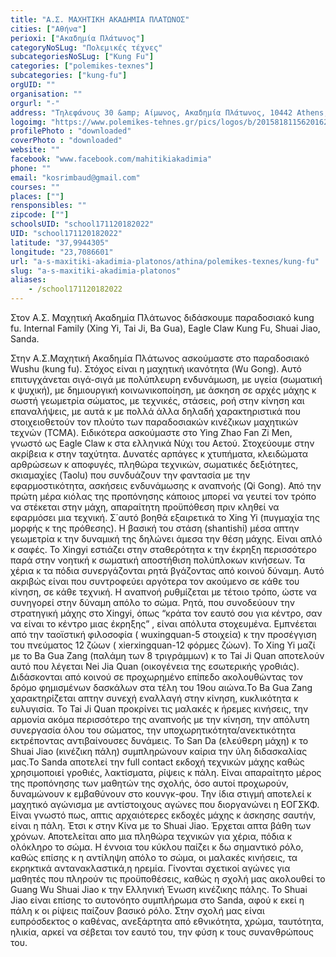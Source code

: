 ```yaml
---
title: "Α.Σ. ΜΑΧΗΤΙΚΗ ΑΚΑΔΗΜΙΑ ΠΛΑΤΩΝΟΣ"
cities: ["Αθήνα"]
perioxi: ["Ακαδημία Πλάτωνος"]
categoryNoSLug: "Πολεμικές τέχνες"
subcategoriesNoSLug: ["Kung Fu"]
categories: ["polemikes-texnes"]
subcategories: ["kung-fu"]
orgUID: ""
organisation: ""
orgurl: "-"
address: "Τηλεφάνους 30 &amp; Αίμωνος, Ακαδημία Πλάτωνος, 10442 Athens, Greece"
logoimg: "https://www.polemikes-tehnes.gr/pics/logos/b/2015818115620162.jpg"
profilePhoto : "downloaded"
coverPhoto : "downloaded"
website: ""
facebook: "www.facebook.com/mahitikiakadimia"
phone: ""
email: "kosrimbaud@gmail.com"
courses: ""
places: [""]
rensponsibles: ""
zipcode: [""]
schoolsUID: "school171120182022"
UID: "school171120182022"
latitude: "37,9944305"
longitude: "23,7086601"
url: "a-s-maxitiki-akadimia-platonos/athina/polemikes-texnes/kung-fu"
slug: "a-s-maxitiki-akadimia-platonos"
aliases:
    - /school171120182022
---
```



Στον Α.Σ. Μαχητική Ακαδημία Πλάτωνος διδάσκουμε παραδοσιακό kung fu. Internal Family (Xing Yi, Tai Ji, Ba Gua), Eagle Claw Kung Fu, Shuai Jiao, Sanda.

Στην Α.Σ.Μαχητική Ακαδημία Πλάτωνος ασκούμαστε στο παραδοσιακό Wushu (kung fu). Στόχος είναι η μαχητική ικανότητα (Wu Gong). Αυτό επιτυγχάνεται σιγά-σιγά με πολύπλευρη ενδυνάμωση, με υγεία (σωματική κ ψυχική), με δημιουργική κοινωνικοποίηση, με άσκηση σε αρχές μάχης κ σωστή γεωμετρία σώματος, με τεχνικές, στάσεις, ροή στην κίνηση και επαναλήψεις, με αυτά κ με πολλά άλλα δηλαδή χαρακτηριστικά που στοιχειοθετούν τον πλούτο των παραδοσιακών κινέζικων μαχητικών τεχνών (TCMA). Ειδικότερα ασκούμαστε στο Ying Zhao Fan Zi Men, γνωστό ως Eagle Claw κ στα ελληνικά Νύχι του Αετού. Στοχεύουμε στην ακρίβεια κ στην ταχύτητα. Δυνατές αρπάγες κ χτυπήματα, κλειδώματα αρθρώσεων κ αποφυγές, πληθώρα τεχνικών, σωματικές δεξιότητες, σκιαμαχίες (Taolu) που συνδυάζουν την φαντασία με την εφαρμοστικότητα, ασκήσεις ενδυνάμωσης κ αναπνοής (Qi Gong). Από την πρώτη μέρα κιόλας της προπόνησης κάποιος μπορεί να γευτεί τον τρόπο να στέκεται στην μάχη, απαραίτητη προϋπόθεση πριν κληθεί να εφαρμόσει μια τεχνική. Σ΄αυτό βοηθά εξαιρετικά το Xing Yi (πυγμαχία της μορφής κ της πρόθεσης). Η βασική του στάση (shantishi) μέσα απτην γεωμετρία κ την δυναμική της δηλώνει άμεσα την θέση μάχης. Είναι απλό κ σαφές. Το Xingyi εστιάζει στην σταθερότητα κ την έκρηξη περισσότερο παρά στην νοητική κ σωματική αποστήθιση πολύπλοκων κινήσεων. Τα χέρια κ τα πόδια συνεργάζονται ρητά βγάζοντας από κοινού δύναμη. Αυτό ακριβώς είναι που συντροφεύει αργότερα τον ακούμενο σε κάθε του κίνηση, σε κάθε τεχνική. Η αναπνοή ρυθμίζεται με τέτοιο τρόπο, ώστε να συνηγορεί στην δύναμη απόλο το σώμα. Ρητά, που συνοδεύουν την στρατηγική μάχης στο Xingyi, όπως “κράτα τον εαυτό σου για κέντρο, σαν να είναι το κέντρο μιας έκρηξης” , είναι απόλυτα στοχευμένα. Εμπνέεται από την ταοϊστική φιλοσοφία ( wuxingquan-5 στοιχεία) κ την προσέγγιση του πνεύματος 12 ζώων ( xierxingquan-12 φόρμες ζώων). Το Xing Yi μαζί με το Ba Gua Zang (παλάμη των 8 τριγράμμων) κ το Tai Ji Quan αποτελούν αυτό που λέγεται Nei Jia Quan (οικογένεια της εσωτερικής γροθιάς). Διδάσκονται από κοινού σε προχωρημένο επίπεδο ακολουθώντας τον δρόμο φημισμένων δασκάλων στα τέλη του 19ου αιώνα.Το Ba Gua Zang χαρακτηρίζεται απτην συνεχή εναλλαγή στην κίνηση, κυκλικότητα κ ευλυγισία. Το Tai Ji Quan προκρίνει τις μαλακές κ ήρεμες κινήσεις, την αρμονία ακόμα περισσότερο της αναπνοής με την κίνηση, την απόλυτη συνεργασία όλου του σώματος, την υποχωρητικότητα/ανεκτικότητα εκτρέποντας αντιβαίνουσες δυνάμεις. Το San Da (ελεύθερη μάχη) κ το Shuai Jiao (κινέζικη πάλη) συμπληρώνουν καίρια την ύλη διδασκαλίας μας.Το Sanda αποτελεί την full contact εκδοχή τεχνικών μάχης καθώς χρησιμοποιεί γροθιές, λακτίσματα, ρίψεις κ πάλη. Είναι απαραίτητο μέρος της προπόνησης των μαθητών της σχολής, όσο αυτοί προχωρούν, δυναμώνουν κ εμβαθύνουν στο κουνγκ-φου. Την ίδια στιγμή αποτελεί κ μαχητικό αγώνισμα με αντίστοιχους αγώνες που διοργανώνει η ΕΟΓΣΚΦ. Είναι γνωστό πως, απτις αρχαιότερες εκδοχές μάχης κ άσκησης σαυτήν, είναι η πάλη. Έτσι κ στην Κίνα με το Shuai Jiao. Έρχεται απτα βάθη των χρόνων. Αποτελείται απο μια πληθώρα τεχνικών για χέρια, πόδια κ ολόκληρο το σώμα. Η έννοια του κύκλου παίζει κ δω σημαντικό ρόλο, καθώς επίσης κ η αντίληψη απόλο το σώμα, οι μαλακές κινήσεις, τα εκρηκτικά αντανακλαστικά,η ηρεμία. Γίνονται σχετικοί αγώνες για μαθητές που πληρούν τις προϋποθέσεις, καθώς η σχολή μας ακολουθεί το Guang Wu Shuai Jiao κ την Ελληνική Ένωση κινέζικης πάλης. Το Shuai Jiao είναι επίσης το αυτονόητο συμπλήρωμα στο Sanda, αφού κ εκεί η πάλη κ οι ρίψεις παίζουν βασικό ρόλο. Στην σχολή μας είναι ευπρόσδεκτος ο καθένας, ανεξάρτητα από εθνικότητα, χρώμα, ταυτότητα, ηλικία, αρκεί να σέβεται τον εαυτό του, την φύση κ τους συνανθρώπους του.